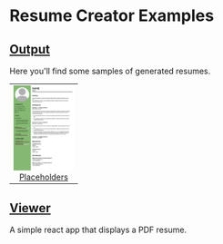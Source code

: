 # Resume Creator Examples

## [Output](./output)
Here you'll find some samples of generated resumes.

<table>
  <tbody>
    <tr>
      <td align="center" valign="top">
        <a href="./output/placeholders.pdf">
          <img height="150" src="./output/thumbnails/placeholders.png" />
        <br>
        </a>
        <a href="./output/placeholders.pdf">Placeholders</a>
      </td>
  </tbody>
</table>

## [Viewer](./viewer)
A simple react app that displays a PDF resume.
